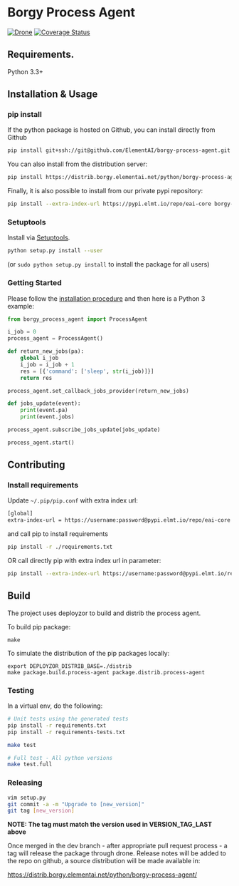 # Borgy Process Agent

[![Drone](https://drone.elementai.com:8443/api/badges/ElementAI/borgy-process-agent/status.svg?branch=dev)](https://drone.elementai.com:8443/ElementAI/borgy-process-agent)
[![Coverage Status](https://coveralls.io/repos/github/ElementAI/borgy-process-agent/badge.svg?branch=master&t=zqIPKC)](https://coveralls.io/github/ElementAI/borgy-process-agent)

## Requirements.

Python 3.3+

## Installation & Usage

### pip install

If the python package is hosted on Github, you can install directly from Github

```sh
pip install git+ssh://git@github.com/ElementAI/borgy-process-agent.git
```

You can also install from the distribution server:

```sh
pip install https://distrib.borgy.elementai.net/python/borgy-process-agent/borgy-process-agent-[version].tar.gz
```

Finally, it is also possible to install from our private pypi repository:

```sh
pip install --extra-index-url https://pypi.elmt.io/repo/eai-core borgy-process-agent==[version]
```

### Setuptools

Install via [Setuptools](https://pypi.python.org/pypi/setuptools).

```sh
python setup.py install --user
```
(or `sudo python setup.py install` to install the package for all users)

### Getting Started


Please follow the [installation procedure](#installation--usage) and then here is a Python 3 example:

```python
from borgy_process_agent import ProcessAgent

i_job = 0
process_agent = ProcessAgent()

def return_new_jobs(pa):
    global i_job
    i_job = i_job + 1
    res = [{'command': ['sleep', str(i_job)]}]
    return res

process_agent.set_callback_jobs_provider(return_new_jobs)

def jobs_update(event):
    print(event.pa)
    print(event.jobs)

process_agent.subscribe_jobs_update(jobs_update)

process_agent.start()
```

## Contributing

### Install requirements

Update `~/.pip/pip.conf` with extra index url:
```sh
[global]
extra-index-url = https://username:password@pypi.elmt.io/repo/eai-core
```
and call pip to install requirements
```sh
pip install -r ./requirements.txt
```

OR call directly pip with extra index url in parameter:

```sh
pip install --extra-index-url https://username:password@pypi.elmt.io/repo/eai-core -r ./requirements.txt
```

## Build

The project uses deployzor to build and distrib the process agent.


To build pip package:
```
make
```

To simulate the distribution of the pip packages locally:
```
export DEPLOYZOR_DISTRIB_BASE=./distrib
make package.build.process-agent package.distrib.process-agent
```


### Testing

In a virtual env, do the following:

```sh
# Unit tests using the generated tests
pip install -r requirements.txt
pip install -r requirements-tests.txt

make test

# Full test - All python versions
make test.full
```

### Releasing

```sh
vim setup.py
git commit -a -m "Upgrade to [new_version]"
git tag [new_version]
```

**NOTE: The tag must match the version used in VERSION_TAG_LAST above**

Once merged in the dev branch - after appropriate pull request process - a tag will
release the package through drone. Release notes will be added to the repo on github,
a source distribution will be made available in:

https://distrib.borgy.elementai.net/python/borgy-process-agent/
